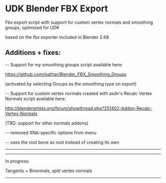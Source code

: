 UDK Blender FBX Export
======================

Fbx export script with support for custom vertex normals and smoothing groups, optimized for UDK

based on the fbx exporter included in Blender 2.68


Additions + fixes:
------------------

-- Support for my smoothing groups script available here:

https://github.com/isathar/Blender_FBX_Smoothing_Groups

(activated by selecting Groups as the smoothing type on export)

-- Support for custom vertex normals created with asdn's Recalc Vertex Normals script available here:

http://blenderartists.org/forum/showthread.php?251402-Addon-Recalc-Vertex-Normals

(TBD: support for other normals addons)

-- removed XNA-specific options from menu

-- uses the root bone as root instead of creating its own


--------------------------------------

______________________________________
In progress: 

Tangents + Binormals,
split vertex normals


______________________________________